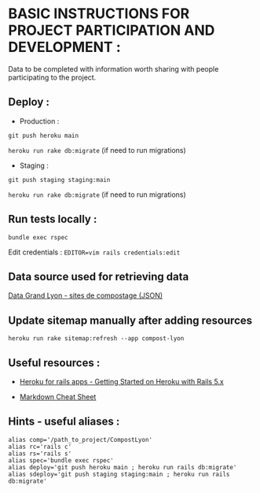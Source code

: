 # BASIC INSTRUCTIONS FOR PROJECT PARTICIPATION AND DEVELOPMENT :

Data to be completed with information worth sharing with people participating to the project.

## Deploy :

- Production :

`git push heroku main`

`heroku run rake db:migrate`
(if need to run migrations)

- Staging : 

`git push staging staging:main`

`heroku run rake db:migrate`
(if need to run migrations)

## Run tests locally : 
`bundle exec rspec`

Edit credentials :
`EDITOR=vim rails credentials:edit`

## Data source used for retrieving data

[Data Grand Lyon - sites de compostage (JSON)](https://download.data.grandlyon.com/ws/grandlyon/gip_proprete.gipcomposteur_latest/all.json?maxfeatures=-1&start=1)

## Update sitemap manually after adding resources

`heroku run rake sitemap:refresh --app compost-lyon`

## Useful resources :

- [Heroku for rails apps - Getting Started on Heroku with Rails 5.x](https://devcenter.heroku.com/articles/getting-started-with-rails5)

- [Markdown Cheat Sheet](https://www.markdownguide.org/cheat-sheet/)


## Hints - useful aliases : 

```
alias comp='/path_to_project/CompostLyon'
alias rc='rails c'
alias rs='rails s'
alias spec='bundle exec rspec'
alias deploy='git push heroku main ; heroku run rails db:migrate'
alias sdeploy='git push staging staging:main ; heroku run rails db:migrate'
```
